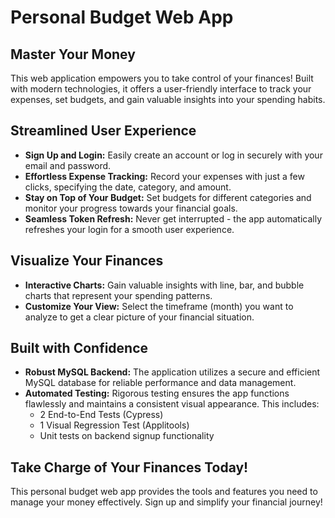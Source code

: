 # Personal Budget Web App

## Master Your Money

This web application empowers you to take control of your finances! Built with modern technologies, it offers a user-friendly interface to track your expenses, set budgets, and gain valuable insights into your spending habits.

## Streamlined User Experience

- **Sign Up and Login:** Easily create an account or log in securely with your email and password.
- **Effortless Expense Tracking:** Record your expenses with just a few clicks, specifying the date, category, and amount.
- **Stay on Top of Your Budget:** Set budgets for different categories and monitor your progress towards your financial goals.
- **Seamless Token Refresh:** Never get interrupted - the app automatically refreshes your login for a smooth user experience.

## Visualize Your Finances

- **Interactive Charts:** Gain valuable insights with line, bar, and bubble charts that represent your spending patterns.
- **Customize Your View:** Select the timeframe (month) you want to analyze to get a clear picture of your financial situation.

## Built with Confidence

- **Robust MySQL Backend:** The application utilizes a secure and efficient MySQL database for reliable performance and data management.
- **Automated Testing:** Rigorous testing ensures the app functions flawlessly and maintains a consistent visual appearance. This includes:
    - 2 End-to-End Tests (Cypress)
    - 1 Visual Regression Test (Applitools)
    - Unit tests on backend signup functionality

## Take Charge of Your Finances Today!

This personal budget web app provides the tools and features you need to manage your money effectively. Sign up and simplify your financial journey!
